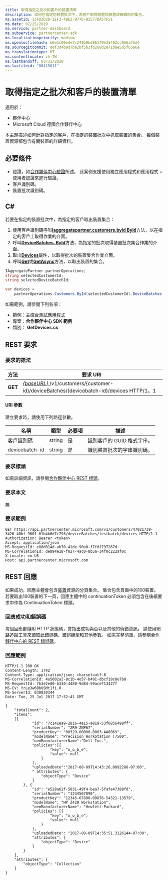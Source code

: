 ```yaml
---
title: 取得指定之批次和客戶的裝置清單
description: 如何在指定的裝置批次中，為客戶取得裝置和裝置詳細資料的集合。
ms.assetid: 13FD2D2D-1EF3-4BE2-977D-83577DA57F51
ms.date: 07/25/2019
ms.service: partner-dashboard
ms.subservice: partnercenter-sdk
ms.localizationpriority: medium
ms.openlocfilehash: b6e1c06ede7c240b9bd86179e35402cc956a7bd4
ms.sourcegitcommit: def3d4b9d7ba2bf5b1fd268d2e71dae5d5f65a6e
ms.translationtype: MT
ms.contentlocale: zh-TW
ms.lasthandoff: 03/31/2020
ms.locfileid: "80415611"
---
```

# <a name="get-a-list-of-devices-for-the-specified-batch-and-customer"></a>取得指定之批次和客戶的裝置清單

適用於：

- 夥伴中心
- Microsoft Cloud 德國合作夥伴中心

本主題描述如何針對指定的客戶，在指定的裝置批次中抓取裝置的集合。 每個裝置資源都包含有關裝置的詳細資料。

## <a name="prerequisites"></a>必要條件

- 認證，如[合作夥伴中心驗證](partner-center-authentication.md)所述。 此案例支援使用獨立應用程式和應用程式 + 使用者認證來進行驗證。
- 客戶識別碼。
- 裝置批次識別碼。

## <a name="c"></a>C\#

若要在指定的裝置批次中，為指定的客戶取出裝置集合：

1. 使用客戶識別碼呼叫[**Iaggregatepartner.customers.byid ById**](https://docs.microsoft.com/dotnet/api/microsoft.store.partnercenter.customers.icustomercollection.byid)方法，以在指定的客戶上取得作業的介面。
2. 呼叫[**DeviceBatches. ById**](https://docs.microsoft.com/dotnet/api/microsoft.store.partnercenter.devicesdeployment.idevicesbatchcollection.byid)方法，為指定的批次取得裝置批次集合作業的介面。
3. 取出[**Devices**](https://docs.microsoft.com/dotnet/api/microsoft.store.partnercenter.devicesdeployment.idevicesbatch.devices)屬性，以取得批次的裝置集合作業介面。
4. 呼叫[**Get**](https://docs.microsoft.com/dotnet/api/microsoft.store.partnercenter.devicesdeployment.idevicecollection.get)或[**GetAsync**](https://docs.microsoft.com/dotnet/api/microsoft.store.partnercenter.devicesdeployment.idevicecollection.getasync)方法，以取出裝置的集合。

``` csharp
IAggregatePartner partnerOperations;
string selectedCustomerId;
string selectedDeviceBatchId;

var devices =
    partnerOperations.Customers.ById(selectedCustomerId).DeviceBatches.ById(selectedDeviceBatchId).Devices.Get();
```

如需範例，請參閱下列各項：

- 範例：[主控台測試應用程式](console-test-app.md)
- 專案：**合作夥伴中心 SDK 範例**
- 類別： **GetDevices.cs**

## <a name="rest-request"></a>REST 要求

### <a name="request-syntax"></a>要求的語法

| 方法  | 要求 URI                                                                                                            |
|---------|------------------------------------------------------------------------------------------------------------------------|
| **GET** | [ *{baseURL}* ](partner-center-rest-urls.md)/v1/customers/{customer-id}/deviceBatches/{devicebatch-id}/devices HTTP/1。1 |

#### <a name="uri-parameters"></a>URI 參數

建立要求時，請使用下列路徑參數。

| 名稱           | 類型   | 必要項 | 描述                                           |
|----------------|--------|----------|-------------------------------------------------------|
| 客戶識別碼    | string | 是      | 識別客戶的 GUID 格式字串。 |
| devicebatch-id | string | 是      | 識別裝置批次的字串識別碼。 |

### <a name="request-headers"></a>要求標頭

如需詳細資訊，請參閱[合作夥伴中心 REST 標頭](headers.md)。

### <a name="request-body"></a>要求本文

無

### <a name="request-example"></a>要求範例

```http
GET https://api.partnercenter.microsoft.com/v1/customers/47021739-3426-40bf-9601-61b4b6d7c793/deviceBatches/testbatch/devices HTTP/1.1
Authorization: Bearer <token>
Accept: application/json
MS-RequestId: e88d014d-ab70-41de-90a0-f7fd1797267d
MS-CorrelationId: de894e18-f027-4ac0-8b5a-34f0c222af0c
X-Locale: en-US
Host: api.partnercenter.microsoft.com
```

## <a name="rest-response"></a>REST 回應

如果成功，回應主體會包含[裝置](device-deployment-resources.md#device)資源的分頁集合。 集合包含頁面中的100裝置。 若要取出100裝置的下一頁，回應主體中的 continuationToken 必須包含在後續要求中作為 ContinuationToken 標頭。

### <a name="response-success-and-error-codes"></a>回應成功和錯誤碼

每個回應都隨附 HTTP 狀態碼，會指出成功與否以及其他的偵錯資訊。 請使用網路追蹤工具來讀取此錯誤碼、錯誤類型和其他參數。 如需完整清單，請參閱[合作夥伴中心的 REST 錯誤碼](error-codes.md)。

### <a name="response-example"></a>回應範例

```http
HTTP/1.1 200 OK
Content-Length: 1742
Content-Type: application/json; charset=utf-8
MS-CorrelationId: 4a5002a2-0c1b-4e57-b491-dbcf19c0e7b8
MS-RequestId: 7b3e2e00-b330-4480-9d84-59ace713427f
MS-CV: YrLe3w6BbUSMt1fi.0
MS-ServerId: 030020344
Date: Tue, 25 Jul 2017 17:52:41 GMT

{
    "totalCount": 2,
    "items":
    [{
            "id": "7c141ea9-2816-4e15-a819-53f6856499ff",
            "serialNumber": "2R9-ZNP67",
            "productKey": "00329-00000-0003-AA6069",
            "modelName": "Precision WorkStation T7500",
            "oemManufacturerName":"Dell Inc.",
            "policies":[{
                    "key": "o_o_b_e",
                    "value": null
                }
            ],
            "uploadedDate":"2017-08-09T14:43:26.0092288-07:00",
            " attributes": {
                "objectType": "Device"
            }
        }, {
            "id": "e528a62f-5031-49f4-bea7-5fafe47388fd",
            "serialNumber": "1234567890",
            "productKey": "12345-67890-09876-54321-13579",
            "modelName": "HP Z420 Workstation",
            "oemManufacturerName": "Hewlett-Packard",
            "policies": [{
                    "key": "o_o_b_e",
                    "value": null
                }
            ],
            "uploadedDate": "2017-08-09T14:35:51.3126144-07:00",
            "attributes": {
                "objectType": "Device"
            }
        }
    ],
    "attributes": {
        "objectType": "Collection"
    }
}
```
